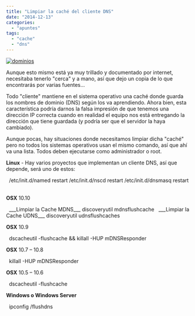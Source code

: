 ```yaml
---
title: "Limpiar la caché del cliente DNS"
date: "2014-12-13"
categories: 
  - "apuntes"
tags: 
  - "cache"
  - "dns"
---
```


[![dominios](https://www.luispa.com/wp-content/uploads/2014/12/dominios-150x150.png)](https://www.luispa.com/wp-content/uploads/2014/12/dominios.png)

Aunque esto mismo está ya muy trillado y documentado por internet, necesitaba tenerlo "cerca" y a mano, así que dejo un copia de lo que encontrarás por varias fuentes...

Todo "cliente" mantiene en el sistema operativo una caché donde guarda los nombres de dominio (DNS) según los va aprendiendo. Ahora bien, esta característica podría darnos la falsa impresión de que tenemos una dirección IP correcta cuando en realidad el equipo nos está entregando la dirección que tiene guardada (y podría ser que el servidor la haya cambiado).

Aunque pocas, hay situaciones donde necesitamos limpiar dicha "caché" pero no todos los sistemas operativos usan el mismo comando, así que ahí va una lista. Todos deben ejecutarse como administrador o root.

**Linux** - Hay varios proyectos que implementan un cliente DNS, así que depende, será uno de estos:

 
/etc/init.d/named restart
/etc/init.d/nscd restart
/etc/init.d/dnsmasq restart
 

**OSX** 10.10

 
\_\_\_Limpiar la Cache MDNS\_\_\_
discoveryutil mdnsflushcache
 
\_\_\_Limpiar la Cache UDNS\_\_\_
discoveryutil udnsflushcaches
 

**OSX** 10.9

 
dscacheutil -flushcache && killall -HUP mDNSResponder
 

**OSX** 10.7 – 10.8

 
killall -HUP mDNSResponder
 

**OSX** 10.5 – 10.6

 
dscacheutil -flushcache
 

**Windows o Windows Server**

 
ipconfig /flushdns
